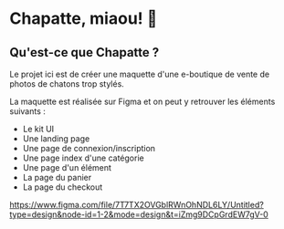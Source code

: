 # Chapatte, miaou! :feet:
## Qu'est-ce que Chapatte ?
Le projet ici est de créer une maquette d'une e-boutique de vente de photos de chatons trop stylés.

La maquette est réalisée sur Figma et on peut y retrouver les éléments suivants :
* Le kit UI
* Une landing page
* Une page de connexion/inscription
* Une page index d'une catégorie
* Une page d'un élément
* La page du panier
* La page du checkout

https://www.figma.com/file/7T7TX2OVGblRWnOhNDL6LY/Untitled?type=design&node-id=1-2&mode=design&t=iZmg9DCpGrdEW7gV-0